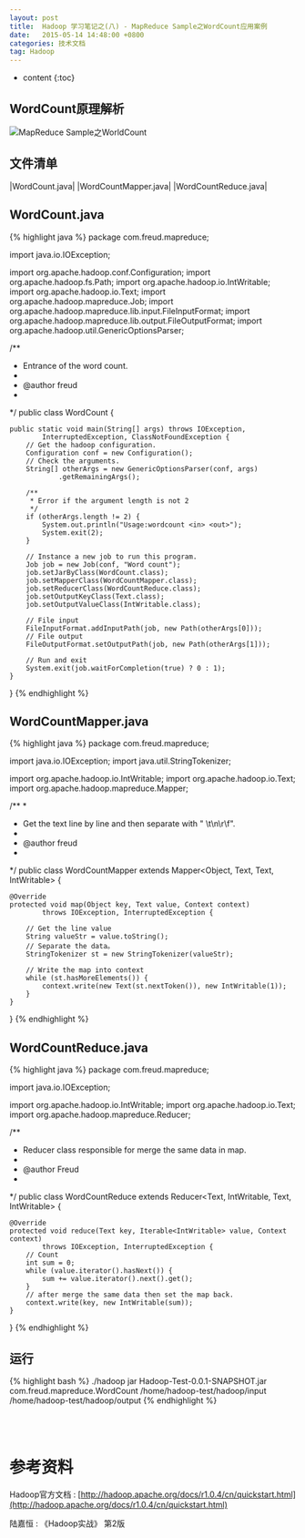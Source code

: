 ```yaml
---
layout: post
title:  Hadoop 学习笔记之(八) - MapReduce Sample之WordCount应用案例
date:   2015-05-14 14:48:00 +0800
categories: 技术文档
tag: Hadoop
---
```


* content
{:toc}


WordCount原理解析
---------------------------

![MapReduce Sample之WorldCount](/images/blog/hadoop/08-mapreduce-wordcount/word-count.png)

文件清单
---------------------------

|WordCount.java|
|WordCountMapper.java|
|WordCountReduce.java|

WordCount.java
---------------------------

{% highlight java %}
package com.freud.mapreduce;

import java.io.IOException;

import org.apache.hadoop.conf.Configuration;
import org.apache.hadoop.fs.Path;
import org.apache.hadoop.io.IntWritable;
import org.apache.hadoop.io.Text;
import org.apache.hadoop.mapreduce.Job;
import org.apache.hadoop.mapreduce.lib.input.FileInputFormat;
import org.apache.hadoop.mapreduce.lib.output.FileOutputFormat;
import org.apache.hadoop.util.GenericOptionsParser;

/**
 * Entrance of the word count.
 * 
 * @author freud
 * 
 */
public class WordCount {

	public static void main(String[] args) throws IOException,
			InterruptedException, ClassNotFoundException {
		// Get the hadoop configuration.
		Configuration conf = new Configuration();
		// Check the arguments.
		String[] otherArgs = new GenericOptionsParser(conf, args)
				.getRemainingArgs();

		/**
		 * Error if the argument length is not 2
		 */
		if (otherArgs.length != 2) {
			System.out.println("Usage:wordcount <in> <out>");
			System.exit(2);
		}

		// Instance a new job to run this program.
		Job job = new Job(conf, "Word count");
		job.setJarByClass(WordCount.class);
		job.setMapperClass(WordCountMapper.class);
		job.setReducerClass(WordCountReduce.class);
		job.setOutputKeyClass(Text.class);
		job.setOutputValueClass(IntWritable.class);

		// File input
		FileInputFormat.addInputPath(job, new Path(otherArgs[0]));
		// File output
		FileOutputFormat.setOutputPath(job, new Path(otherArgs[1]));

		// Run and exit
		System.exit(job.waitForCompletion(true) ? 0 : 1);
	}
}
{% endhighlight %}

WordCountMapper.java
---------------------------

{% highlight java %}
package com.freud.mapreduce;

import java.io.IOException;
import java.util.StringTokenizer;

import org.apache.hadoop.io.IntWritable;
import org.apache.hadoop.io.Text;
import org.apache.hadoop.mapreduce.Mapper;

/**
 * 
 * Get the text line by line and then separate with " \t\n\r\f".
 * 
 * @author freud
 * 
 */
public class WordCountMapper extends Mapper<Object, Text, Text, IntWritable> {

	@Override
	protected void map(Object key, Text value, Context context)
			throws IOException, InterruptedException {

		// Get the line value
		String valueStr = value.toString();
		// Separate the data。
		StringTokenizer st = new StringTokenizer(valueStr);

		// Write the map into context
		while (st.hasMoreElements()) {
			context.write(new Text(st.nextToken()), new IntWritable(1));
		}
	}

}
{% endhighlight %}

WordCountReduce.java
---------------------------

{% highlight java %}
package com.freud.mapreduce;

import java.io.IOException;

import org.apache.hadoop.io.IntWritable;
import org.apache.hadoop.io.Text;
import org.apache.hadoop.mapreduce.Reducer;

/**
 * Reducer class responsible for merge the same data in map.
 * 
 * @author Freud
 * 
 */
public class WordCountReduce extends
		Reducer<Text, IntWritable, Text, IntWritable> {

	@Override
	protected void reduce(Text key, Iterable<IntWritable> value, Context context)
			throws IOException, InterruptedException {
		// Count
		int sum = 0;
		while (value.iterator().hasNext()) {
			sum += value.iterator().next().get();
		}
		// after merge the same data then set the map back.
		context.write(key, new IntWritable(sum));
	}
}
{% endhighlight %}

运行
---------------------------

{% highlight bash %}
./hadoop jar Hadoop-Test-0.0.1-SNAPSHOT.jar com.freud.mapreduce.WordCount /home/hadoop-test/hadoop/input /home/hadoop-test/hadoop/output
{% endhighlight %}

<br />
<br />

参考资料
=======================

Hadoop官方文档 : [http://hadoop.apache.org/docs/r1.0.4/cn/quickstart.html](http://hadoop.apache.org/docs/r1.0.4/cn/quickstart.html)
<br />

陆嘉恒 : 《Hadoop实战》 第2版

<br />
<br />
